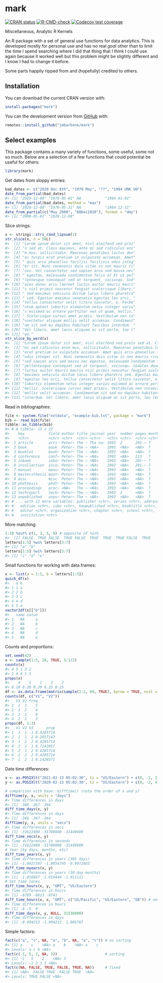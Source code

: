 
<!-- README.md is generated from README.Rmd. Please edit that file -->

# mark

<!-- badges: start -->

[![CRAN
status](https://www.r-pkg.org/badges/version/mark)](https://CRAN.R-project.org/package=mark)
[![R-CMD-check](https://github.com/jmbarbone/mark/workflows/R-CMD-check/badge.svg)](https://github.com/jmbarbone/mark/actions)
[![Codecov test
coverage](https://codecov.io/gh/jmbarbone/mark/branch/main/graph/badge.svg)](https://codecov.io/gh/jmbarbone/mark?branch=main)
<!-- badges: end -->

Miscellaneous, Analytic R Kernels

An R package with a set of general use functions for data analytics.
This is developed mostly for personal use and has no real *goal* other
than to limit the time I spend searching where I did that thing that I
think I could use again because it worked well but this problem might be
slightly different and I know I had to change it before.

Some parts happily ripped from and (hopefully) credited to others.

## Installation

You can download the current CRAN version with:

``` r
install.packages("mark")
```

You can the development version from
[GitHub](https://github.com/jmbarbone/mark) with:

``` r
remotes::install_github("jmbarbone/mark")
```

## Select examples

This package contains a many variety of functions, some useful, some not
so much. Below are a selection of a few functions that could potential
be useful for others:

``` r
library(mark)
```

Get dates from sloppy entries:

``` r
bad_dates <- c("2020 Dec 8th", "1970 May", "??", "1984 UNK UN")
date_from_partial(bad_dates)
#> [1] "2020-12-08" "1970-05-01" NA           "1984-01-01"
date_from_partial(bad_dates, method = "max")
#> [1] "2020-12-08" "1970-05-31" NA           "1984-12-31"
date_from_partial(c("May 2000", "08Dec2020"), format = "dmy")
#> [1] "2000-05-01" "2020-12-08"
```

Slice strings:

``` r
x <- stringi::stri_rand_lipsum(1)
str_slice(x, n = 50L)
#>  [1] "Lorem ipsum dolor sit amet, nisl eleifend sed proi"
#>  [2] "n sed at. Class maximus, ante mi sed ridiculus eni"
#>  [3] "m mus, sollicitudin. Maecenas penatibus luctus don"
#>  [4] "ec turpis erat pretium in vulputate accumsan. Amet"
#>  [5] " quis arcu phasellus facilisi facilisis odio integ"
#>  [6] "er sit. Nunc venenatis duis vitae in non mauris ri"
#>  [7] "sus. Vel consectetur sed sapien arcu sed massa nec"
#>  [8] " egestas, malesuada condimentum felis a? Et ut pel"
#>  [9] "lentesque consequat sed at torquent, sociosqu. Sod"
#> [10] "ales donec arcu laoreet luctus auctor mauris mauri"
#> [11] "s nisl primis nascetur feugiat scelerisque libero."
#> [12] " Sed maximus vehicula dictum lacus libero pharetra"
#> [13] " sed. Egestas maximus venenatis egestas leo orci, "
#> [14] "tellus consectetur velit litora nascetur, a. Ferme"
#> [15] "ntum aptent lobortis elementum netus integer variu"
#> [16] "s euismod ac ornare porttitor non ut quam, mollis."
#> [17] " Scelerisque cursus amet primis. Vestibulum non co"
#> [18] "nsectetur aliquam mollis velit accumsan. Condiment"
#> [19] "um sit sed eu dapibus habitant faucibus interdum. "
#> [20] "Vel libero, amet lacus aliquam ac sit porta, leo l"
#> [21] "eo."
str_slice_by_word(x)
#>  [1] "Lorem ipsum dolor sit amet, nisl eleifend sed proin sed at. Class maximus, ante" 
#>  [2] "mi sed ridiculus enim mus, sollicitudin. Maecenas penatibus luctus donec turpis" 
#>  [3] "erat pretium in vulputate accumsan. Amet quis arcu phasellus facilisi facilisis" 
#>  [4] "odio integer sit. Nunc venenatis duis vitae in non mauris risus. Vel consectetur"
#>  [5] "sed sapien arcu sed massa nec egestas, malesuada condimentum felis a? Et ut"     
#>  [6] "pellentesque consequat sed at torquent, sociosqu. Sodales donec arcu laoreet"    
#>  [7] "luctus auctor mauris mauris nisl primis nascetur feugiat scelerisque libero. Sed"
#>  [8] "maximus vehicula dictum lacus libero pharetra sed. Egestas maximus venenatis"    
#>  [9] "egestas leo orci, tellus consectetur velit litora nascetur, a. Fermentum aptent" 
#> [10] "lobortis elementum netus integer varius euismod ac ornare porttitor non ut quam,"
#> [11] "mollis. Scelerisque cursus amet primis. Vestibulum non consectetur aliquam"      
#> [12] "mollis velit accumsan. Condimentum sit sed eu dapibus habitant faucibus"         
#> [13] "interdum. Vel libero, amet lacus aliquam ac sit porta, leo leo."
```

Read in bibliographies:

``` r
file <- system.file("extdata", "example-bib.txt", package = "mark")
bib <- read_bib(file)
tibble::as_tibble(bib)
#> # A tibble: 13 x 23
#>    key           field author title journal year  number pages month note  volume
#>    <chr>         <chr> <chr>  <chr> <chr>   <chr> <chr>  <chr> <chr> <chr> <chr> 
#>  1 article       arti~ Peter~ The ~ The na~ 1993  2      201-~ 7     An o~ 4     
#>  2 book          book  Peter~ The ~ <NA>    1993  <NA>   <NA>  7     An o~ 4     
#>  3 booklet       book~ Peter~ The ~ <NA>    1993  <NA>   <NA>  7     An o~ <NA>  
#>  4 conference    conf~ Peter~ The ~ <NA>    1993  <NA>   213   7     An o~ 4     
#>  5 inbook        inbo~ Peter~ The ~ <NA>    1993  <NA>   201-~ 7     An o~ 4     
#>  6 incollection  inco~ Peter~ The ~ <NA>    1993  <NA>   201-~ 7     An o~ 4     
#>  7 manual        manu~ Peter~ The ~ <NA>    1993  <NA>   <NA>  7     An o~ <NA>  
#>  8 mastersthesis mast~ Peter~ The ~ <NA>    1993  <NA>   <NA>  7     An o~ <NA>  
#>  9 misc          misc  Peter~ The ~ <NA>    1993  <NA>   <NA>  7     An o~ <NA>  
#> 10 phdthesis     phdt~ Peter~ The ~ <NA>    1993  <NA>   <NA>  7     An o~ <NA>  
#> 11 proceedings   proc~ <NA>   The ~ <NA>    1993  <NA>   <NA>  7     An o~ 4     
#> 12 techreport    tech~ Peter~ The ~ <NA>    1993  2      <NA>  7     An o~ <NA>  
#> 13 unpublished   unpu~ Peter~ The ~ <NA>    1993  <NA>   <NA>  7     An o~ <NA>  
#> # ... with 12 more variables: publisher <chr>, series <chr>, address <chr>,
#> #   edition <chr>, isbn <chr>, howpublished <chr>, booktitle <chr>,
#> #   editor <chr>, organization <chr>, chapter <chr>, school <chr>,
#> #   institution <chr>
```

More matching:

``` r
1:10 %out% c(1, 3, 5, 9) # opposite of %in% 
#>  [1] FALSE  TRUE FALSE  TRUE FALSE  TRUE  TRUE  TRUE FALSE  TRUE
letters[1:5] %wo% letters[3:7]
#> [1] "a" "b"
letters[1:5] %wi% letters[3:7]
#> [1] "c" "d" "e"
```

Small functions for working with data.frames:

``` r
x <- list(a = 1:5, b = letters[1:5])
quick_df(x)
#>   a b
#> 1 1 a
#> 2 2 b
#> 3 3 c
#> 4 4 d
#> 5 5 e
vector2df(x[["b"]])
#>   name value
#> 1   NA     a
#> 2   NA     b
#> 3   NA     c
#> 4   NA     d
#> 5   NA     e
```

Counts and proportions:

``` r
set.seed(42)
x <- sample(1:5, 20, TRUE, 5:1/2)
counts(x)
#> 4 5 1 3 2 
#> 2 4 4 5 5
props(x)
#>    4    5    1    3    2 
#> 0.10 0.20 0.20 0.25 0.25
df <- as.data.frame(matrix(sample(1:2, 60, TRUE), byrow = TRUE, ncol = 3))
counts(df, c("V1", "V2"))
#>   V1 V2 freq
#> 1  1  1    5
#> 2  1  2    4
#> 3  2  2    8
#> 4  2  1    3
props(df, 1:3)
#>   V1 V2 V3      prop
#> 1  1  1  1 0.4285714
#> 2  1  1  2 0.2857143
#> 3  1  2  2 0.4285714
#> 4  2  2  1 0.7142857
#> 5  2  1  2 0.4285714
#> 6  2  2  2 0.4285714
#> 7  1  2  1 0.1428571
```

Date time differences:

``` r
x <- as.POSIXlt("2021-02-13 05:02:30", tz = "US/Eastern") + c(0, -1, 2) * 3600 * 24
y <- as.POSIXlt("2020-02-13 05:02:30", tz = "US/Eastern") + c(0, -2, 4) * 3600 * 24

# comparison with base::difftime() (note the order of x and y)
difftime(y, x, units = "days")
#> Time differences in days
#> [1] -366 -367 -364
diff_time_days(x, y)
#> Time differences in days
#> [1] -366 -367 -364
difftime(y, x, units = "secs")
#> Time differences in secs
#> [1] -31622400 -31708800 -31449600
diff_time_secs(x, y)
#> Time differences in seconds
#> [1] -31622400 -31708800 -31449600
# Year (by days, months, etc)
diff_time_years(x, y)
#> Time differences in years (365 days)
#> [1] -1.0027397 -1.0054795 -0.9972603
diff_time_myears(x, y)
#> Time differences in years (30-day months)
#> [1] -1.016667 -1.019444 -1.011111
# Set time zones
diff_time_hours(x, y, "GMT", "US/Eastern")                         
#> Time differences in hours
#> [1] -8789 -8813 -8741
diff_time_hours(x, x, "GMT", c("US/Pacific", "US/Eastern", "GB")) # note x, x
#> Time differences in hours
#> [1] -8 -5  0
diff_time_days(x, y, NULL, 31536000) 
#> Time differences in days
#> [1] -0.994213 -1.994213  1.005787
```

Simple factors:

``` r
fact(c("a", "c", NA, "a", "b", NA, "a", "c")) # no sorting
#> [1] a    c    <NA> a    b    <NA> a    c   
#> Levels: a c b <NA>
fact(c(-1, 5, 2, NA, 3))                      # sorting
#> [1] -1   5    2    <NA> 3   
#> Levels: -1 2 3 5 <NA>
fact(c(NA, FALSE, TRUE, FALSE, TRUE, NA))     # fixed
#> [1] <NA>  FALSE TRUE  FALSE TRUE  <NA> 
#> Levels: TRUE FALSE <NA>
```

